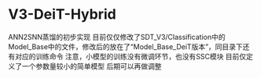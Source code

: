 # V3-DeiT-Hybrid
ANN2SNN蒸馏的初步实现
目前仅仅修改了SDT_V3/Classification中的Model_Base中的文件，修改后的放在了“Model_Base_DeiT版本”，同目录下还有对应的训练命令
注意，小模型的训练没有微调环节，也没有SSC模块 目前仅定义了一个参数量较小的简单模型 后期可以再做调整
